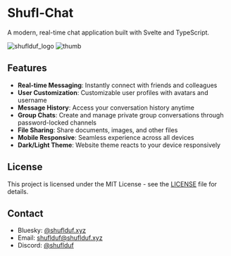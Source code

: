 # Shufl-Chat

A modern, real-time chat application built with Svelte and TypeScript.

![shuflduf_logo](https://github.com/user-attachments/assets/3dd77a0f-3054-4019-bdb4-70279ee562d5)
![thumb](https://github.com/user-attachments/assets/53b79af6-8317-44cb-841d-c51eff65fc69)

## Features

- **Real-time Messaging**: Instantly connect with friends and colleagues
- **User Customization**: Customizable user profiles with avatars and username
- **Message History**: Access your conversation history anytime
- **Group Chats**: Create and manage private group conversations through password-locked channels
- **File Sharing**: Share documents, images, and other files
- **Mobile Responsive**: Seamless experience across all devices
- **Dark/Light Theme**: Website theme reacts to your device responsively

## License

This project is licensed under the MIT License - see the [LICENSE](LICENSE) file for details.

## Contact

- Bluesky: [@shuflduf.xyz](https://bsky.app/profile/shuflduf.xyz)
- Email: shuflduf@shuflduf.xyz
- Discord: [@shuflduf](https://discordapp.com/users/442706613107687434)
